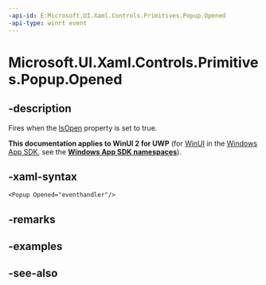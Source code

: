 ```yaml
---
-api-id: E:Microsoft.UI.Xaml.Controls.Primitives.Popup.Opened
-api-type: winrt event
---
```


<!-- Event syntax
public event Windows.Foundation.EventHandler Opened<object>
-->

# Microsoft.UI.Xaml.Controls.Primitives.Popup.Opened

## -description
Fires when the [IsOpen](popup_isopen.md) property is set to true.

**This documentation applies to WinUI 2 for UWP** (for [WinUI](/windows/apps/winui/winui3/) in the [Windows App SDK](/windows/apps/windows-app-sdk/), see the **[Windows App SDK namespaces](/windows/windows-app-sdk/api/winrt/)**).

## -xaml-syntax
```xaml
<Popup Opened="eventhandler"/>
```


## -remarks

## -examples

## -see-also
